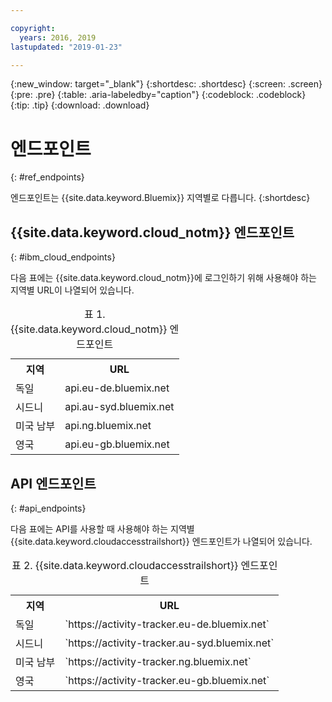 ```yaml
---

copyright:
  years: 2016, 2019
lastupdated: "2019-01-23"

---
```


{:new_window: target="_blank"}
{:shortdesc: .shortdesc}
{:screen: .screen}
{:pre: .pre}
{:table: .aria-labeledby="caption"}
{:codeblock: .codeblock}
{:tip: .tip}
{:download: .download}



# 엔드포인트
{: #ref_endpoints}

엔드포인트는 {{site.data.keyword.Bluemix}} 지역별로 다릅니다.
{:shortdesc}

## {{site.data.keyword.cloud_notm}} 엔드포인트
{: #ibm_cloud_endpoints}

다음 표에는 {{site.data.keyword.cloud_notm}}에 로그인하기 위해 사용해야 하는 지역별 URL이 나열되어 있습니다.
	
<table>
	<caption>표 1. {{site.data.keyword.cloud_notm}} 엔드포인트</caption>
	<tr>
	  <th>지역</th>
	  <th>URL</th>
	</tr>
	<tr>
	  <td>독일</td>
	  <td>api.eu-de.bluemix.net</td>
	</tr>
	<tr>
	  <td>시드니</td>
	  <td>api.au-syd.bluemix.net</td>
	</tr>
	<tr>
	  <td>미국 남부</td>
	  <td>api.ng.bluemix.net</td>
	</tr>
	<tr>
	  <td>영국</td>
	  <td>api.eu-gb.bluemix.net</td>
	</tr>
</table>


## API 엔드포인트
{: #api_endpoints}

다음 표에는 API를 사용할 때 사용해야 하는 지역별 {{site.data.keyword.cloudaccesstrailshort}} 엔드포인트가 나열되어 있습니다.
	
<table>
	<caption>표 2. {{site.data.keyword.cloudaccesstrailshort}} 엔드포인트</caption>
	<tr>
	  <th>지역</th>
	  <th>URL</th>
	</tr>
	<tr>
	  <td>독일</td>
	  <td>`https://activity-tracker.eu-de.bluemix.net`</td>
	</tr>
	<tr>
	  <td>시드니</td>
	  <td>`https://activity-tracker.au-syd.bluemix.net`</td>
	</tr>
	<tr>
	  <td>미국 남부</td>
	  <td>`https://activity-tracker.ng.bluemix.net`</td>
	</tr>
	<tr>
	  <td>영국</td>
	  <td>`https://activity-tracker.eu-gb.bluemix.net`</td>
	</tr>
</table>


